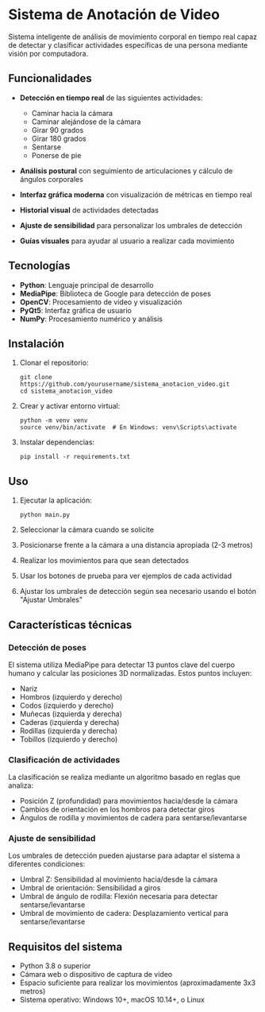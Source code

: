 # Sistema de Anotación de Video

Sistema inteligente de análisis de movimiento corporal en tiempo real capaz de detectar y clasificar actividades específicas de una persona mediante visión por computadora.

## Funcionalidades

- **Detección en tiempo real** de las siguientes actividades:
  - Caminar hacia la cámara
  - Caminar alejándose de la cámara
  - Girar 90 grados
  - Girar 180 grados
  - Sentarse
  - Ponerse de pie

- **Análisis postural** con seguimiento de articulaciones y cálculo de ángulos corporales
- **Interfaz gráfica moderna** con visualización de métricas en tiempo real
- **Historial visual** de actividades detectadas
- **Ajuste de sensibilidad** para personalizar los umbrales de detección
- **Guías visuales** para ayudar al usuario a realizar cada movimiento

## Tecnologías

- **Python**: Lenguaje principal de desarrollo
- **MediaPipe**: Biblioteca de Google para detección de poses
- **OpenCV**: Procesamiento de video y visualización
- **PyQt5**: Interfaz gráfica de usuario
- **NumPy**: Procesamiento numérico y análisis

## Instalación

1. Clonar el repositorio:
   ```
   git clone https://github.com/yourusername/sistema_anotacion_video.git
   cd sistema_anotacion_video
   ```

2. Crear y activar entorno virtual:
   ```
   python -m venv venv
   source venv/bin/activate  # En Windows: venv\Scripts\activate
   ```

3. Instalar dependencias:
   ```
   pip install -r requirements.txt
   ```

## Uso

1. Ejecutar la aplicación:
   ```
   python main.py
   ```

2. Seleccionar la cámara cuando se solicite
3. Posicionarse frente a la cámara a una distancia apropiada (2-3 metros)
4. Realizar los movimientos para que sean detectados
5. Usar los botones de prueba para ver ejemplos de cada actividad
6. Ajustar los umbrales de detección según sea necesario usando el botón "Ajustar Umbrales"

## Características técnicas

### Detección de poses
El sistema utiliza MediaPipe para detectar 13 puntos clave del cuerpo humano y calcular las posiciones 3D normalizadas. Estos puntos incluyen:
- Nariz
- Hombros (izquierdo y derecho)
- Codos (izquierdo y derecho)
- Muñecas (izquierda y derecha) 
- Caderas (izquierda y derecha)
- Rodillas (izquierda y derecha)
- Tobillos (izquierdo y derecho)

### Clasificación de actividades
La clasificación se realiza mediante un algoritmo basado en reglas que analiza:
- Posición Z (profundidad) para movimientos hacia/desde la cámara
- Cambios de orientación en los hombros para detectar giros
- Ángulos de rodilla y movimientos de cadera para sentarse/levantarse

### Ajuste de sensibilidad
Los umbrales de detección pueden ajustarse para adaptar el sistema a diferentes condiciones:
- Umbral Z: Sensibilidad al movimiento hacia/desde la cámara
- Umbral de orientación: Sensibilidad a giros
- Umbral de ángulo de rodilla: Flexión necesaria para detectar sentarse/levantarse
- Umbral de movimiento de cadera: Desplazamiento vertical para sentarse/levantarse

## Requisitos del sistema

- Python 3.8 o superior
- Cámara web o dispositivo de captura de video
- Espacio suficiente para realizar los movimientos (aproximadamente 3x3 metros)
- Sistema operativo: Windows 10+, macOS 10.14+, o Linux
